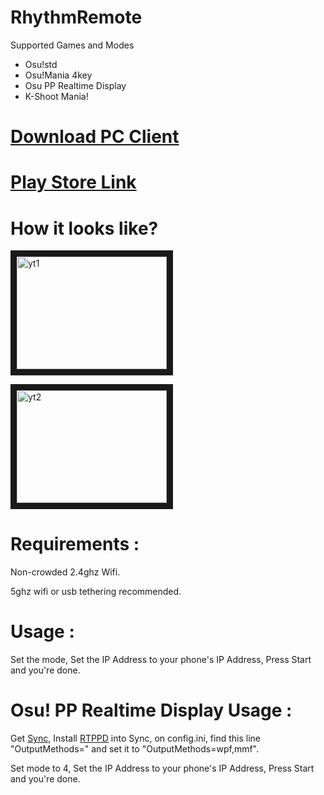 # RhythmRemote

Supported Games and Modes

- Osu!std
- Osu!Mania 4key
- Osu PP Realtime Display 
- K-Shoot Mania!

# [Download PC Client](https://lybsoft.github.io/rhythmremote/release.zip)

# [Play Store Link]()

# How it looks like?

<a href="http://www.youtube.com/watch?feature=player_embedded&v=-jbh1yXUIMs
" target="_blank"><img src="http://img.youtube.com/vi/-jbh1yXUIMs/0.jpg" 
alt="yt1" width="240" height="180" border="10" /></a>

<a href="http://www.youtube.com/watch?feature=player_embedded&v=xGm3lc47hI4
" target="_blank"><img src="http://img.youtube.com/vi/xGm3lc47hI4/0.jpg" 
alt="yt2" width="240" height="180" border="10" /></a>

# Requirements :

Non-crowded 2.4ghz Wifi.

5ghz wifi or usb tethering recommended.

# Usage :

Set the mode, Set the IP Address to your phone's IP Address, Press Start and you're done.

# Osu! PP Realtime Display Usage :

Get [Sync](https://github.com/OsuSync/Sync), Install [RTPPD](https://github.com/OsuSync/RealTimePPDisplayer) into Sync, on config.ini, find this line "OutputMethods=" and set it to "OutputMethods=wpf,mmf".

Set mode to 4, Set the IP Address to your phone's IP Address, Press Start and you're done.
